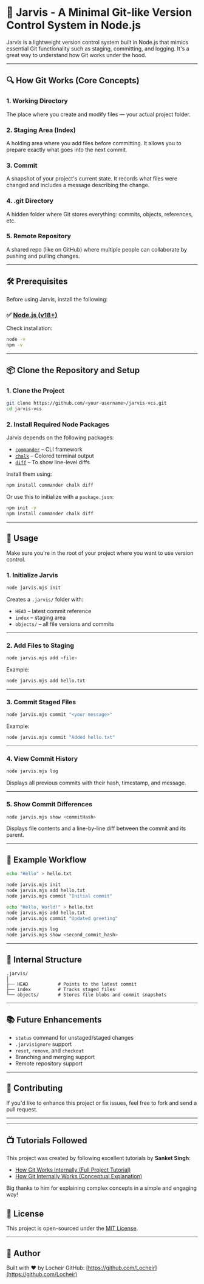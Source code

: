 # 🧠 Jarvis - A Minimal Git-like Version Control System in Node.js

Jarvis is a lightweight version control system built in Node.js that mimics essential Git functionality such as staging, committing, and logging. It's a great way to understand how Git works under the hood.

---

## 🔍 How Git Works (Core Concepts)

### 1. **Working Directory**
The place where you create and modify files — your actual project folder.

### 2. **Staging Area (Index)**
A holding area where you add files before committing. It allows you to prepare exactly what goes into the next commit.

### 3. **Commit**
A snapshot of your project's current state. It records what files were changed and includes a message describing the change.

### 4. **.git Directory**
A hidden folder where Git stores everything: commits, objects, references, etc.

### 5. **Remote Repository**
A shared repo (like on GitHub) where multiple people can collaborate by pushing and pulling changes.

---

## 🛠 Prerequisites

Before using Jarvis, install the following:

### ✅ [Node.js (v18+)](https://nodejs.org/en/download)

Check installation:

```bash
node -v
npm -v
```

---

## 📦 Clone the Repository and Setup

### 1. Clone the Project

```bash
git clone https://github.com/<your-username>/jarvis-vcs.git
cd jarvis-vcs
```

### 2. Install Required Node Packages

Jarvis depends on the following packages:
- [`commander`](https://www.npmjs.com/package/commander) – CLI framework
- [`chalk`](https://www.npmjs.com/package/chalk) – Colored terminal output
- [`diff`](https://www.npmjs.com/package/diff) – To show line-level diffs

Install them using:

```bash
npm install commander chalk diff
```

Or use this to initialize with a `package.json`:

```bash
npm init -y
npm install commander chalk diff
```

---

## 🚀 Usage

Make sure you're in the root of your project where you want to use version control.

### 1. Initialize Jarvis

```bash
node jarvis.mjs init
```

Creates a `.jarvis/` folder with:
- `HEAD` – latest commit reference
- `index` – staging area
- `objects/` – all file versions and commits

---

### 2. Add Files to Staging

```bash
node jarvis.mjs add <file>
```

Example:
```bash
node jarvis.mjs add hello.txt
```

---

### 3. Commit Staged Files

```bash
node jarvis.mjs commit "<your message>"
```

Example:
```bash
node jarvis.mjs commit "Added hello.txt"
```

---

### 4. View Commit History

```bash
node jarvis.mjs log
```

Displays all previous commits with their hash, timestamp, and message.

---

### 5. Show Commit Differences

```bash
node jarvis.mjs show <commitHash>
```

Displays file contents and a line-by-line diff between the commit and its parent.

---

## 🧪 Example Workflow

```bash
echo "Hello" > hello.txt

node jarvis.mjs init
node jarvis.mjs add hello.txt
node jarvis.mjs commit "Initial commit"

echo "Hello, World!" > hello.txt
node jarvis.mjs add hello.txt
node jarvis.mjs commit "Updated greeting"

node jarvis.mjs log
node jarvis.mjs show <second_commit_hash>
```

---

## 📁 Internal Structure

```
.jarvis/
│
├── HEAD           # Points to the latest commit
├── index          # Tracks staged files
└── objects/       # Stores file blobs and commit snapshots
```

---

## 📚 Future Enhancements

- `status` command for unstaged/staged changes
- `.jarvisignore` support
- `reset`, `remove`, and `checkout`
- Branching and merging support
- Remote repository support

---

## 🤝 Contributing

If you'd like to enhance this project or fix issues, feel free to fork and send a pull request.

---


---

## 📺 Tutorials Followed

This project was created by following excellent tutorials by **Sanket Singh**:

- [How Git Works Internally (Full Project Tutorial)](https://youtu.be/SEc5PFVSfms?si=kbm-SlhKTG8kIh4j)
- [How Git Internally Works (Conceptual Explanation)](https://youtu.be/8IuY73q3dNU?si=00Hc2sV7766-9KzQ)

Big thanks to him for explaining complex concepts in a simple and engaging way!


## 📄 License

This project is open-sourced under the [MIT License](LICENSE).

---

## 👤 Author

Built with ❤️ by Locheir
GitHub: [https://github.com/Locheir](https://github.com/Locheir)
